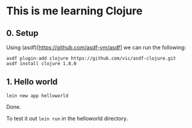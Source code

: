 # This is me learning Clojure

## 0. Setup

Using (asdf)[https://github.com/asdf-vm/asdf] we can run the following:

```
asdf plugin-add clojure https://github.com/vic/asdf-clojure.git
asdf install clojure 1.8.0
```

## 1. Hello world

`lein new app helloworld`

Done.

To test it out `lein run` in the helloworld directory.
